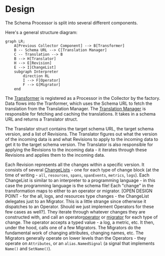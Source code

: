 # Design

The Schema Processor is split into several different components.

Here's a general structure diagram:

```mermaid
graph LR;
    A[Previous Collector Component] --> B[Transformer]
    B -- Schema URL --> C[Translation Manager]
    C -- Translation --> B
    B --> H[Translator]
    H --> E[Revision]
    E --> I[ChangeList]
    subgraph Interpreter
        direction RL
        I --> F[Operator]
        F --> G[Migrator]
    end

``` 
The [Transformer](transformer.go) is registered as a Processor in the Collector by the factory.
Data flows into the Tranformer, which uses the Schema URL to fetch the translation from the Translation Manager.
The [Translation Manager](internal/translation/manager.go) is responsible for fetching and caching the translations.  It takes in a schema URL and returns a Translator struct.

The Translator struct contains the target schema URL, the target schema version, and a list of Revisions.  The Translator figures out what the version of the incoming data is and what Revisions to apply to the incoming data to get it to the target schema version. The Translator is also responsible for applying the Revisions to the incoming data - it iterates through these Revisions and applies them to the incoming data.   

Each Revision represents all the changes within a specific version.  It consists of several [ChangeLists](internal/changelist/changelist.go) - one for each type of change block (at the time of writing - `all`, `resources`, `spans`, `spanEvents`, `metrics`, `logs`).  Each ChangeList is similar to an interpreter to a programming language - in this case the programming language is the schema file!  Each "change" in the transformation maps to either to an operator or migrator.  [OPEN DESIGN POINT - for the all, logs, and resources type changes - the ChangeList delegates just to an Migrator.  This is a little strange since otherwise it dispatches to an Operator.  Should we just implement Operators for these few cases as well?].  They iterate through whatever changes they are constructed with, and call an operator[operator](internal/operator) or [migrator](internal/migrate) for each type of change.  The operator accepts a typed value - a log, a metric, etc.  It then, under the hood, calls one of a few Migrators.  The Migrators do the fundamental work of changing attributes, changing names, etc.  The Migrators generally operate on lower levels than the Operators - they operate on `Attributes`, or an `alias.NamedSignal` (a signal that implements `Name()` and `SetName()`).  